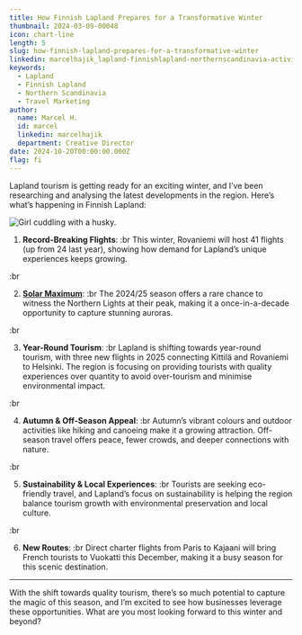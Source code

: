 ```yaml
---
title: How Finnish Lapland Prepares for a Transformative Winter
thumbnail: 2024-03-09-00048
icon: chart-line
length: 5
slug: how-finnish-lapland-prepares-for-a-transformative-winter
linkedin: marcelhajik_lapland-finnishlapland-northernscandinavia-activity-7250430054856278016-ToEs?utm_source=share&utm_medium=member_desktop
keywords:
  - Lapland
  - Finnish Lapland
  - Northern Scandinavia
  - Travel Marketing
author:
  name: Marcel H.
  id: marcel
  linkedin: marcelhajik
  department: Creative Director
date: 2024-10-20T00:00:00.000Z
flag: fi
---
```


Lapland tourism is getting ready for an exciting winter, and I’ve been researching and analysing the latest developments in the region. Here’s what’s happening in Finnish Lapland:

![Girl cuddling with a husky.](https://cdn.slavic.media/img/2024-03-09-00048/public "2024 ⋅ Inari, Finland ⋅ Timetravels")

1. **Record-Breaking Flights**:
   :br
   This winter, Rovaniemi will host 41 flights (up from 24 last year), showing how demand for Lapland’s unique experiences keeps growing.

:br

2. [**Solar Maximum**](https://en.wikipedia.org/wiki/Solar_maximum):
   :br
   The 2024/25 season offers a rare chance to witness the Northern Lights at their peak, making it a once-in-a-decade opportunity to capture stunning auroras.

:br

3. **Year-Round Tourism**:
   :br
   Lapland is shifting towards year-round tourism, with three new flights in 2025 connecting Kittilä and Rovaniemi to Helsinki. The region is focusing on providing tourists with quality experiences over quantity to avoid over-tourism and minimise environmental impact.

:br

4. **Autumn & Off-Season Appeal**:
   :br
   Autumn’s vibrant colours and outdoor activities like hiking and canoeing make it a growing attraction. Off-season travel offers peace, fewer crowds, and deeper connections with nature.

:br

5. **Sustainability & Local Experiences**:
   :br
   Tourists are seeking eco-friendly travel, and Lapland’s focus on sustainability is helping the region balance tourism growth with environmental preservation and local culture.

:br

6. **New Routes**:
   :br
   Direct charter flights from Paris to Kajaani will bring French tourists to Vuokatti this December, making it a busy season for this scenic destination.

---

With the shift towards quality tourism, there’s so much potential to capture the magic of this season, and I’m excited to see how businesses leverage these opportunities. What are you most looking forward to this winter and beyond?
